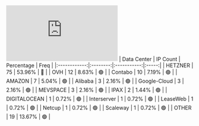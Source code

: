 ![Diagramm](https://github.com/obajay/StateSync-snapshots/blob/main/Projects/Dymension/1/README.md)
| Data Center | IP Count | Percentage | Freq |
|:------------:|:--------:|:-----------:|:-----:|
| HETZNER | 75 | 53.96% | 🔴 |
| OVH | 12 | 8.63% | 🟢 |
| Contabo | 10 | 7.19% | 🟢 |
| AMAZON | 7 | 5.04% | 🟢 |
| Alibaba | 3 | 2.16% | 🟢 |
| Google-Cloud | 3 | 2.16% | 🟢 |
| MEVSPACE | 3 | 2.16% | 🟢 |
| IPAX | 2 | 1.44% | 🟢 |
| DIGITALOCEAN | 1 | 0.72% | 🟢 |
| Interserver | 1 | 0.72% | 🟢 |
| LeaseWeb | 1 | 0.72% | 🟢 |
| Netcup | 1 | 0.72% | 🟢 |
| Scaleway | 1 | 0.72% | 🟢 |
| OTHER | 19 | 13.67% | 🟢 |